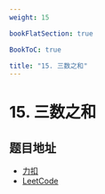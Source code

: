 ```yaml
---
weight: 15

bookFlatSection: true

BookToC: true

title: "15. 三数之和"
---
```


# 15. 三数之和

## 题目地址

+ [力扣](https://leetcode.cn/problems/3sum/)
+ [LeetCode](https://leetcode.com/problems/3sum/)
